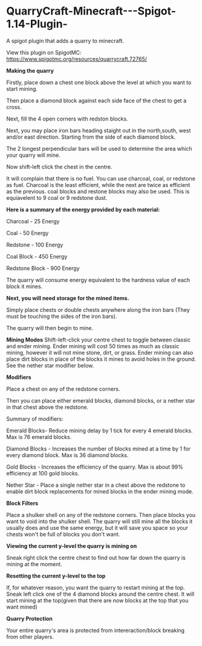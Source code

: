 # QuarryCraft-Minecraft---Spigot-1.14-Plugin-
A spigot  plugin that adds a quarry to minecraft.


View this plugin on SpigotMC: https://www.spigotmc.org/resources/quarrycraft.72765/


**Making the quarry**

Firstly, place down a chest one block above the level at which you want to start mining.

Then place a diamond block against each side face of the chest to get a cross.


Next, fill the 4 open corners with redston blocks.

Next, you may place iron bars heading staight out in the north,south, west and/or east direction. Starting from the side of each diamond block.

The 2 longest perpendicular bars will be used to determine the area which your quarry will mine.

Now shift-left click the chest in the centre.

It will complain that there is no fuel. You can use charcoal, coal, or redstone as fuel. Charcoal is the least efficient, while the next are twice as efficient as the previous. coal blocks and restone blocks may also be used. This is equiavelent to 9 coal or 9 redstone dust.

**Here is a summary of the energy provided by each material:**

Charcoal - 25 Energy

Coal - 50 Energy

Redstone - 100 Energy

Coal Block - 450 Energy

Redstone Block - 900 Energy

The quarry will consume energy equivalent to the hardness value of each block it mines.

**Next, you will need storage for the mined items.**

Simply place chests or double chests anywhere along the iron bars (They must be touching the sides of the iron bars).

The quarry will then begin to mine.

**Mining Modes**
Shift-left-click your centre chest to toggle between classic and ender mining. Ender mining will cost 50 times as much as classic mining, however it will not mine stone, dirt, or grass. Ender mining can also place dirt blocks in place of the blocks it mines to avoid holes in the ground. See the nether star modifier below.


**Modifiers**

Place a chest on any of the redstone corners.

Then you can place either emerald blocks, diamond blocks, or a nether star in that chest above the redstone.

Summary of modifiers:

Emerald Blocks- Reduce mining delay by 1 tick for every 4 emerald blocks. Max is 76 emerald blocks.

Diamond Blocks - Increases the number of blocks mined at a time by 1 for every diamond block. Max is 36 diamond blocks.

Gold Blocks - Increases the efficiency of the quarry. Max is about 99% efficiency at 100 gold blocks.

Nether Star - Place a single nether star in a chest above the redstone to enable dirt block replacements for mined blocks in the ender mining mode.

**Block Filters**

Place a shulker shell on any of the redstone corners. Then place blocks you want to void into the shulker shell. The quarry will still mine all the blocks it usually does and use the same energy, but it will save you space so your chests won't be full of blocks you don't want.


**Viewing the current y-level the quarry is mining on**

Sneak right click the centre chest to find out how far down the quarry is mining at the moment.

**Resetting the current y-level to the top**

If, for whatever reason, you want the quarry to restart mining at the top. Sneak left click one of the 4 diamond blocks around the centre chest. It will start mining at the top(given that there are now blocks at the top that you want mined) 

**Quarry Protection**


Your entire quarry's area is protected from intereraction/block breaking from other players. 
